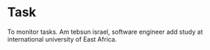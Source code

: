 # Task
To  monitor  tasks.
Am  tebsun israel, software  engineer  add   study  at  international  university  of  East  Africa.  
